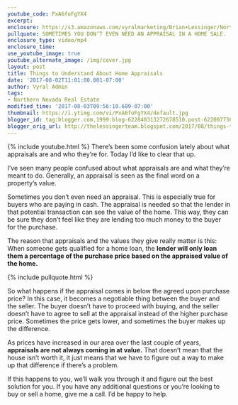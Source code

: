 ```yaml
---
youtube_code: PxA6foFgYX4
excerpt:
enclosure: https://s3.amazonaws.com/vyralmarketing/Brian+Lessinger/Northern+Nevada+Real+Estate-+Things+to+Understand+About+Home+Appraisals.mp4
pullquote: SOMETIMES YOU DON’T EVEN NEED AN APPRAISAL IN A HOME SALE.
enclosure_type: video/mp4
enclosure_time:
use_youtube_image: true
youtube_alternate_image: /img/cover.jpg
layout: post
title: Things to Understand About Home Appraisals
date: '2017-08-02T11:01:00.001-07:00'
author: Vyral Admin
tags:
- Northern Nevada Real Estate
modified_time: '2017-08-03T09:56:10.689-07:00'
thumbnail: https://i.ytimg.com/vi/PxA6foFgYX4/default.jpg
blogger_id: tag:blogger.com,1999:blog-622840313272678510.post-6220077566222206110
blogger_orig_url: http://thelessingerteam.blogspot.com/2017/08/things-to-understand-about-home.html
---
```

{% include youtube.html %}
There’s been some confusion lately about what appraisals are and who they’re for. Today I’d like to clear that up.

I’ve seen many people confused about what appraisals are and what they’re meant to do. Generally, an appraisal is seen as the final word on a property’s value.

Sometimes you don’t even need an appraisal. This is especially true for buyers who are paying in cash. The appraisal is needed so that the lender in that potential transaction can see the value of the home. This way, they can be sure they don’t feel like they are lending too much money to the buyer for the purchase.

The reason that appraisals and the values they give really matter is this: When someone gets qualified for a home loan, the **lender will only loan them a percentage of the purchase price based on the appraised value of the home.**

{% include pullquote.html %}

So what happens if the appraisal comes in below the agreed upon purchase price? In this case, it becomes a negotiable thing between the buyer and the seller. The buyer doesn’t have to proceed with buying, and the seller doesn’t have to agree to sell at the appraisal instead of the higher purchase price. Sometimes the price gets lower, and sometimes the buyer makes up the difference.

As prices have increased in our area over the last couple of years, **appraisals are not always coming in at value.** That doesn’t mean that the house isn’t worth it, it just means that we have to figure out a way to make up that difference if there’s a problem.

If this happens to you, we’ll walk you through it and figure out the best solution for you. If you have any additional questions or you’re looking to buy or sell a home, give me a call. I’d be happy to help.

